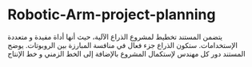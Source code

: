 # Robotic-Arm-project-planning
يتضمن المستند تخطيط لمشروع الذراع الآلية، حيث أنها أداة مفيدة و متعددة الإستخدامات.
ستكون الذراع جزء فعال في منافسة المبارزة بين الروبوتات. 
يوضح المستند دور كل مهندس لإستكمال المشروع بالإضافة إلى الخط الزمني و خط الإنتاج 

